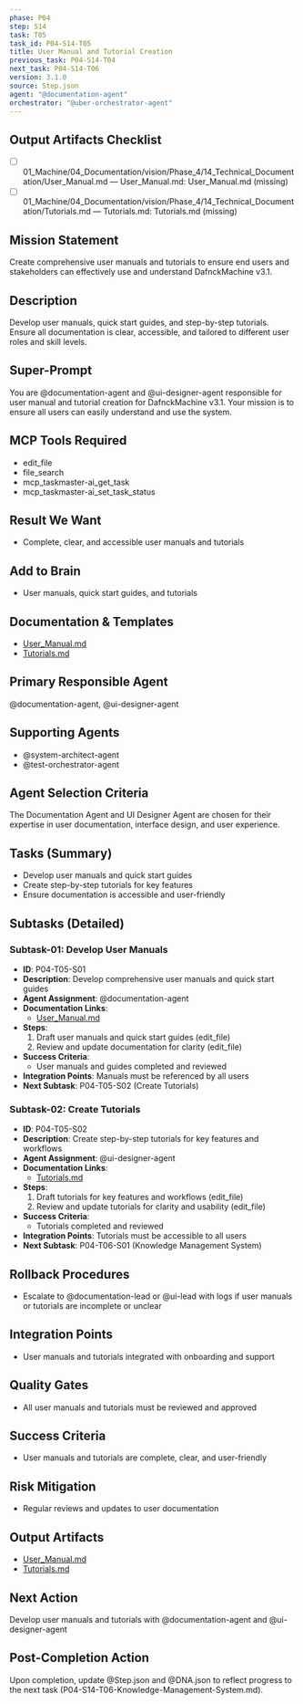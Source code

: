 ```yaml
---
phase: P04
step: S14
task: T05
task_id: P04-S14-T05
title: User Manual and Tutorial Creation
previous_task: P04-S14-T04
next_task: P04-S14-T06
version: 3.1.0
source: Step.json
agent: "@documentation-agent"
orchestrator: "@uber-orchestrator-agent"
---
```

## Output Artifacts Checklist
- [ ] 01_Machine/04_Documentation/vision/Phase_4/14_Technical_Documentation/User_Manual.md — User_Manual.md: User_Manual.md (missing)
- [ ] 01_Machine/04_Documentation/vision/Phase_4/14_Technical_Documentation/Tutorials.md — Tutorials.md: Tutorials.md (missing)

## Mission Statement
Create comprehensive user manuals and tutorials to ensure end users and stakeholders can effectively use and understand DafnckMachine v3.1.

## Description
Develop user manuals, quick start guides, and step-by-step tutorials. Ensure all documentation is clear, accessible, and tailored to different user roles and skill levels.

## Super-Prompt
You are @documentation-agent and @ui-designer-agent responsible for user manual and tutorial creation for DafnckMachine v3.1. Your mission is to ensure all users can easily understand and use the system.

## MCP Tools Required
- edit_file
- file_search
- mcp_taskmaster-ai_get_task
- mcp_taskmaster-ai_set_task_status

## Result We Want
- Complete, clear, and accessible user manuals and tutorials

## Add to Brain
- User manuals, quick start guides, and tutorials

## Documentation & Templates
- [User_Manual.md](mdc:01_Machine/04_Documentation/vision/Phase_4/14_Technical_Documentation/User_Manual.md)
- [Tutorials.md](mdc:01_Machine/04_Documentation/vision/Phase_4/14_Technical_Documentation/Tutorials.md)

## Primary Responsible Agent
@documentation-agent, @ui-designer-agent

## Supporting Agents
- @system-architect-agent
- @test-orchestrator-agent

## Agent Selection Criteria
The Documentation Agent and UI Designer Agent are chosen for their expertise in user documentation, interface design, and user experience.

## Tasks (Summary)
- Develop user manuals and quick start guides
- Create step-by-step tutorials for key features
- Ensure documentation is accessible and user-friendly

## Subtasks (Detailed)
### Subtask-01: Develop User Manuals
- **ID**: P04-T05-S01
- **Description**: Develop comprehensive user manuals and quick start guides
- **Agent Assignment**: @documentation-agent
- **Documentation Links**:
  - [User_Manual.md](mdc:01_Machine/04_Documentation/vision/Phase_4/14_Technical_Documentation/User_Manual.md)
- **Steps**:
    1. Draft user manuals and quick start guides (edit_file)
    2. Review and update documentation for clarity (edit_file)
- **Success Criteria**:
    - User manuals and guides completed and reviewed
- **Integration Points**: Manuals must be referenced by all users
- **Next Subtask**: P04-T05-S02 (Create Tutorials)

### Subtask-02: Create Tutorials
- **ID**: P04-T05-S02
- **Description**: Create step-by-step tutorials for key features and workflows
- **Agent Assignment**: @ui-designer-agent
- **Documentation Links**:
  - [Tutorials.md](mdc:01_Machine/04_Documentation/vision/Phase_4/14_Technical_Documentation/Tutorials.md)
- **Steps**:
    1. Draft tutorials for key features and workflows (edit_file)
    2. Review and update tutorials for clarity and usability (edit_file)
- **Success Criteria**:
    - Tutorials completed and reviewed
- **Integration Points**: Tutorials must be accessible to all users
- **Next Subtask**: P04-T06-S01 (Knowledge Management System)

## Rollback Procedures
- Escalate to @documentation-lead or @ui-lead with logs if user manuals or tutorials are incomplete or unclear

## Integration Points
- User manuals and tutorials integrated with onboarding and support

## Quality Gates
- All user manuals and tutorials must be reviewed and approved

## Success Criteria
- User manuals and tutorials are complete, clear, and user-friendly

## Risk Mitigation
- Regular reviews and updates to user documentation

## Output Artifacts
- [User_Manual.md](mdc:01_Machine/04_Documentation/vision/Phase_4/14_Technical_Documentation/User_Manual.md)
- [Tutorials.md](mdc:01_Machine/04_Documentation/vision/Phase_4/14_Technical_Documentation/Tutorials.md)

## Next Action
Develop user manuals and tutorials with @documentation-agent and @ui-designer-agent

## Post-Completion Action
Upon completion, update @Step.json and @DNA.json to reflect progress to the next task (P04-S14-T06-Knowledge-Management-System.md). 